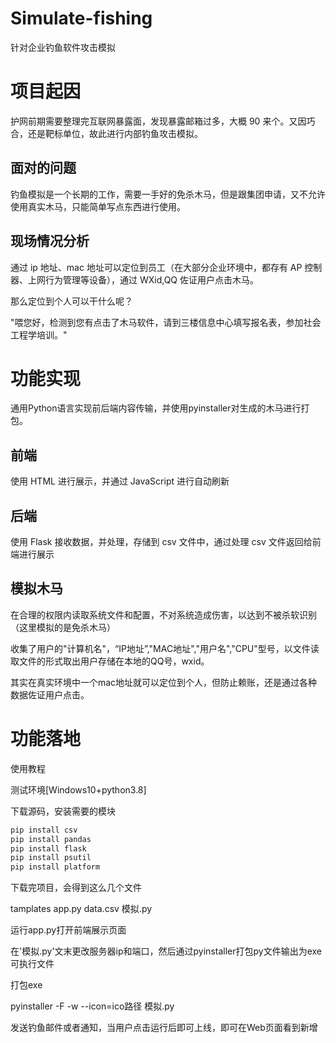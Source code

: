 # Simulate-fishing
针对企业钓鱼软件攻击模拟

# 项目起因

护网前期需要整理完互联网暴露面，发现暴露邮箱过多，大概 90 来个。又因巧合，还是靶标单位，故此进行内部钓鱼攻击模拟。
  
## 面对的问题

钓鱼模拟是一个长期的工作，需要一手好的免杀木马，但是跟集团申请，又不允许使用真实木马，只能简单写点东西进行使用。
   
## 现场情况分析

通过 ip 地址、mac 地址可以定位到员工（在大部分企业环境中，都存有 AP 控制器、上网行为管理等设备），通过 WXid,QQ 佐证用户点击木马。

那么定位到个人可以干什么呢？

"喂您好，检测到您有点击了木马软件，请到三楼信息中心填写报名表，参加社会工程学培训。"


# 功能实现

通用Python语言实现前后端内容传输，并使用pyinstaller对生成的木马进行打包。
 
## 前端

使用 HTML 进行展示，并通过 JavaScript 进行自动刷新
   
## 后端

使用 Flask 接收数据，并处理，存储到 csv 文件中，通过处理 csv 文件返回给前端进行展示
   
## 模拟木马

在合理的权限内读取系统文件和配置，不对系统造成伤害，以达到不被杀软识别（这里模拟的是免杀木马）

收集了用户的"计算机名"，“IP地址”,"MAC地址","用户名","CPU"型号，以文件读取文件的形式取出用户存储在本地的QQ号，wxid。

其实在真实环境中一个mac地址就可以定位到个人，但防止赖账，还是通过各种数据佐证用户点击。


# 功能落地
   
使用教程

测试环境[Windows10+python3.8]

下载源码，安装需要的模块

```python
pip install csv
pip install pandas
pip install flask
pip install psutil
pip install platform
```

下载完项目，会得到这么几个文件

tamplates
app.py
data.csv
模拟.py

运行app.py打开前端展示页面


在'模拟.py'文末更改服务器ip和端口，然后通过pyinstaller打包py文件输出为exe可执行文件

打包exe

pyinstaller -F -w --icon=ico路径 模拟.py

发送钓鱼邮件或者通知，当用户点击运行后即可上线，即可在Web页面看到新增
